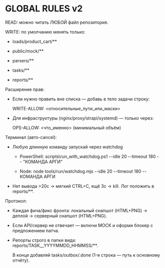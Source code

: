 # GLOBAL RULES v2

READ: можно читать ЛЮБОЙ файл репозитория.
WRITE: по умолчанию менять только:
  - loads/product_cart/**
  - public/mock/**
  - parsers/**
  - tasks/**
  - reports/**

Расширение прав:
  - Если нужно править вне списка — добавь в тело задачи строку:
    WRITE-ALLOW: <относительные_пути_или_маски>
  - Для инфраструктуры (nginx/proxy/strapi/systemd) — только через:
    OPS-ALLOW: <что_именно> (минимальный объём)

Терминал (авто-cancel):
  - Любую длинную команду запускай через watchdog
    * PowerShell: scripts\run_with_watchdog.ps1 --idle 20 --timeout 180 -- "КОМАНДА АРГИ"
    * Node: node tools/run/watchdog.mjs --idle 20 --timeout 180 -- КОМАНДА АРГИ
  - Нет вывода >20с → мягкий CTRL+C, ещё 3с → kill. Лог положить в reports/**.

Протокол:
  - Каждая фича/фикс фронта: локальный снапшот (HTML+PNG) → деплой → серверный снапшот (HTML+PNG).
  - Если API/сервер не отвечает — включи MOCK и оформи блокер с предложением патча.
  - Репорты строго в папки вида: reports/TASK_<ID>_YYYYMMDD_HHMMSS/**. 
    В конце добавляй tasks/outbox/<ID>.done (1-я строка — путь к основному отчёту).

